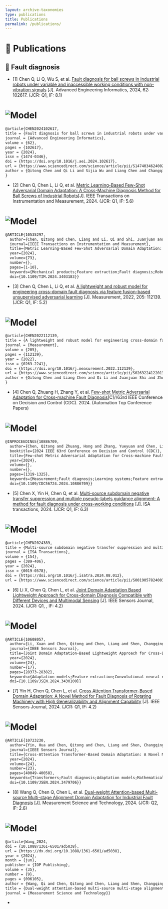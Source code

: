 ```yaml
---
layout: archive-taxonomies
type: publications
title: Publications
permalink: /publications/
---
```

 
# 📝 Publications 
## 🚀 Fault diagnosis
- [1]	Chen Q, Li Q, Wu S, et al. [Fault diagnosis for ball screws in industrial robots under variable and inaccessible working conditions with non-vibration signals](https://www.sciencedirect.com/science/article/abs/pii/S1474034624002659) [J]. Advanced Engineering Informatics, 2024, 62: 102617. (JCR: Q1, IF: 8.1)
# ![Model](images/MicroNet.png)
```html
@article{CHEN2024102617,
title = {Fault diagnosis for ball screws in industrial robots under variable and inaccessible working conditions with non-vibration signals},
journal = {Advanced Engineering Informatics},
volume = {62},
pages = {102617},
year = {2024},
issn = {1474-0346},
doi = {https://doi.org/10.1016/j.aei.2024.102617},
url = {https://www.sciencedirect.com/science/article/pii/S1474034624002659},
author = {Qitong Chen and Qi Li and Sijia Wu and Liang Chen and Changqing Shen}
}
```
- [2]	 Chen Q, Chen L, Li Q, et al. [Metric Learning-Based Few-Shot Adversarial Domain Adaptation: A Cross-Machine Diagnosis Method for Ball Screws of Industrial Robots](https://ieeexplore.ieee.org/abstract/document/10535297)[J]. IEEE Transactions on Instrumentation and Measurement, 2024. (JCR: Q1, IF: 5.6)
# ![Model](images/MLFADA2.png) 
```html
@ARTICLE{10535297,
  author={Chen, Qitong and Chen, Liang and Li, Qi and Shi, Juanjuan and Wang, Dong and Shen, Changqing},
  journal={IEEE Transactions on Instrumentation and Measurement}, 
  title={Metric Learning-Based Few-Shot Adversarial Domain Adaptation: A Cross-Machine Diagnosis Method for Ball Screws of Industrial Robots}, 
  year={2024},
  volume={73},
  number={},
  pages={1-10},
  keywords={Mechanical products;Feature extraction;Fault diagnosis;Robots;Vibrations;Measurement;Few shot learning;Adversarial domain adaptation (ADA);ball screw;cross-machine diagnosis;few-shot;lightweight},
  doi={10.1109/TIM.2024.3403183}}
```
- [3]	Chen Q, Chen L, Li Q, et al. [A lightweight and robust model for engineering cross-domain fault diagnosis via feature fusion-based unsupervised adversarial learning](https://www.sciencedirect.com/science/article/abs/pii/S0263224122013355) [J]. Measurement, 2022, 205: 112139. (JCR: Q1, IF: 5.2)
# ![Model](images/LRFFUAL.png)
```html
@article{CHEN2022112139,
title = {A lightweight and robust model for engineering cross-domain fault diagnosis via feature fusion-based unsupervised adversarial learning},
journal = {Measurement},
volume = {205},
pages = {112139},
year = {2022},
issn = {0263-2241},
doi = {https://doi.org/10.1016/j.measurement.2022.112139},
url = {https://www.sciencedirect.com/science/article/pii/S0263224122013355},
author = {Qitong Chen and Liang Chen and Qi Li and Juanjuan Shi and Zhongkui Zhu and Changqing Shen}
}
```
- [4]	 Chen Q, Zhuang H, Zhang Y, et al. [Few-shot Metric Adversarial Adaptation for Cross-machine Fault Diagnosis](https://ieeexplore.ieee.org/abstract/document/10886709)[C]//63rd IEEE Conference on Decision and Control (CDC). 2024. (Automation Top Conference Papers)
# ![Model](images/FMADA.png)
```html
@INPROCEEDINGS{10886709,
  author={Chen, Qitong and Zhuang, Hong and Zhang, Yueyuan and Chen, Liang and Li, Qi},
  booktitle={2024 IEEE 63rd Conference on Decision and Control (CDC)}, 
  title={Few-shot Metric Adversarial Adaptation for Cross-machine Fault Diagnosis}, 
  year={2024},
  volume={},
  number={},
  pages={1319-1325},
  keywords={Measurement;Fault diagnosis;Learning systems;Feature extraction;Industrial robots;Adversarial machine learning;Robustness;Data models;Mechanical products;Machinery},
  doi={10.1109/CDC56724.2024.10886709}}
```
- [5]	Chen X, Yin H, Chen Q, et al. [Multi-source subdomain negative transfer suppression and multiple pseudo-labels guidance alignment: A method for fault diagnosis under cross-working conditions](https://www.sciencedirect.com/science/article/abs/pii/S0019057824003847) [J]. ISA transactions, 2024. (JCR: Q1, IF: 6.3)
# ![Model](images/MSADA.png)
```html
@article{CHEN2024389,
title = {Multi-source subdomain negative transfer suppression and multiple pseudo-labels guidance alignment: A method for fault diagnosis under cross-working conditions},
journal = {ISA Transactions},
volume = {154},
pages = {389-406},
year = {2024},
issn = {0019-0578},
doi = {https://doi.org/10.1016/j.isatra.2024.08.012},
url = {https://www.sciencedirect.com/science/article/pii/S0019057824003847}}
```
- [6]	Li X, Chen Q, Chen L, et al. [Joint Domain Adaptation Based Lightweight Approach for Cross-domain Diagnosis Compatible with Different Devices and Multimodal Sensing](https://ieeexplore.ieee.org/abstract/document/10608057) [J]. IEEE Sensors Journal, 2024. (JCR: Q1, , IF: 4.2)
# ![Model](images/JDALNs.png)
```html
@ARTICLE{10608057,
  author={Li, Xuan and Chen, Qitong and Chen, Liang and Shen, Changqing},
  journal={IEEE Sensors Journal}, 
  title={Joint Domain Adaptation-Based Lightweight Approach for Cross-Domain Diagnosis Compatible With Different Devices and Multimodal Sensing}, 
  year={2024},
  volume={24},
  number={17},
  pages={28373-28382},
  keywords={Adaptation models;Feature extraction;Convolutional neural networks;Vibrations;Fault diagnosis;Computational modeling;Mathematical models;Industrial application;joint domain adaptation;lightweight model;multimodal sensing;universal fault diagnosis},
  doi={10.1109/JSEN.2024.3430100}}
```
- [7]	Yin H, Chen Q, Chen L, et al. [Cross Attention Transformer-Based Domain Adaptation: A Novel Method for Fault Diagnosis of Rotating Machinery with High Generalizability and Alignment Capability](https://ieeexplore.ieee.org/abstract/document/10723230) [J]. IEEE Sensors Journal, 2024. (JCR: Q1, IF: 4.2)
# ![Model](images/CATDA.png)
```html
@ARTICLE{10723230,
  author={Yin, Hua and Chen, Qitong and Chen, Liang and Shen, Changqing},
  journal={IEEE Sensors Journal}, 
  title={Cross-Attention Transformer-Based Domain Adaptation: A Novel Method for Fault Diagnosis of Rotating Machinery With High Generalizability and Alignment Capability}, 
  year={2024},
  volume={24},
  number={23},
  pages={40049-40058},
  keywords={Transformers;Fault diagnosis;Adaptation models;Mathematical models;Machinery;Attention mechanisms;Sensors;Data models;Long short term memory;Computer architecture;Cross-attention;fault diagnosis;rotating machinery;source–target domain (S–T Domain);Transformer-based domain adaptation},
  doi={10.1109/JSEN.2024.3479706}}
```
- [8]	Wang Q, Chen Q, Chen L, et al. [Dual-weight Attention-based Multi-source Multi-stage Alignment Domain Adaptation for Industrial Fault Diagnosis](https://iopscience.iop.org/article/10.1088/1361-6501/ad5038/meta) [J]. Measurement Science and Technology, 2024. (JCR: Q2, IF: 2.6)
# ![Model](images/DAMMADA.png)
```html
@article{Wang_2024,
doi = {10.1088/1361-6501/ad5038},
url = {https://dx.doi.org/10.1088/1361-6501/ad5038},
year = {2024},
month = {jun},
publisher = {IOP Publishing},
volume = {35},
number = {9},
pages = {096105},
author = {Wang, Qi and Chen, Qitong and Chen, Liang and Shen, Changqing},
title = {Dual-weight attention-based multi-source multi-stage alignment domain adaptation for industrial fault diagnosis},
journal = {Measurement Science and Technology}}
```
- 




